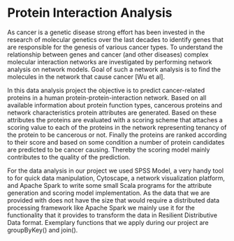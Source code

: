 # Protein Interaction Analysis

As cancer is a genetic disease strong effort has been invested in the research of molecular genetics over the last decades
to identify genes that are responsible for the genesis of various cancer types. To understand the relationship between
genes and cancer (and other diseases) complex molecular interaction networks are investigated by performing network
analysis on network models. Goal of such a network analysis is to find the molecules in the network that cause cancer
[Wu et al].

In this data analysis project the objective is to predict cancer-related proteins in a human protein-protein-interaction
network. Based on all available information about protein function types, cancerous proteins and network
characteristics protein attributes are generated. Based on these attributes the proteins are evaluated with a scoring
scheme that attaches a scoring value to each of the proteins in the network representing tenancy of the protein to be
cancerous or not. Finally the proteins are ranked according to their score and based on some condition a number of
protein candidates are predicted to be cancer causing. Thereby the scoring model mainly contributes to the quality of the
prediction.

For the data analysis in our project we used SPSS Model, a very handy tool to for quick data manipulation, Cytoscape, a
network visualization platform, and Apache Spark to write some small Scala programs for the attribute generation and
scoring model implementation. As the data that we are provided with does not have the size that would require a
distributed data processing framework like Apache Spark we mainly use it for the functionality that it provides to
transform the data in Resilient Distributive Data format. Exemplary functions that we apply during our project are
groupByKey() and join().
